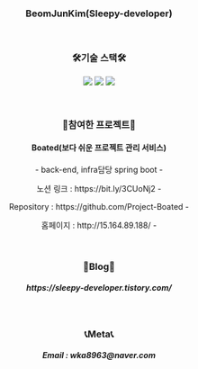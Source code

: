 <h3 align="center">BeomJunKim(Sleepy-developer)</h3>

<br>

<h3 align="center">🛠기술 스택🛠</h3>

<p align="center">
 <img src="https://img.shields.io/badge/Java-007396?style=flat-square&logo=Java&logoColor=white"/></a> 
 <img src="https://img.shields.io/badge/Spring-6DB33F?style=flat-square&logo=Spring&logoColor=white"/></a> 
 <img src="https://img.shields.io/badge/SpringBoot-6DB33F?style=flat-square&logo=Spring Boot&logoColor=white"/></a> 
</p>

<br>

<h3 align="center">📘참여한 프로젝트📘</h3>

<h4 align="center">Boated(보다 쉬운 프로젝트 관리 서비스)</h4>
<p align="center">- back-end, infra담당 spring boot -<p>
<p align="center">노션 링크 : https://bit.ly/3CUoNj2 -<p>
<p align="center">Repository : https://github.com/Project-Boated -<p>
<p align="center">홈페이지 : http://15.164.89.188/ -<p>

<br>

<h3 align="center">📕Blog📕</h3>
<h5 align="center">https://sleepy-developer.tistory.com/</h5>

<br>

<h3 align="center">📞Meta📞</h3>
<h5 align="center">Email : wka8963@naver.com</h5>
